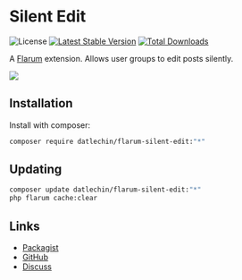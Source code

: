 # Silent Edit

![License](https://img.shields.io/badge/license-MIT-blue.svg) [![Latest Stable Version](https://img.shields.io/packagist/v/datlechin/flarum-silent-edit.svg)](https://packagist.org/packages/datlechin/flarum-silent-edit) [![Total Downloads](https://img.shields.io/packagist/dt/datlechin/flarum-silent-edit.svg)](https://packagist.org/packages/datlechin/flarum-silent-edit)

A [Flarum](http://flarum.org) extension. Allows user groups to edit posts silently.

![](https://i.imgur.com/uiL5N1r.png)

## Installation

Install with composer:

```sh
composer require datlechin/flarum-silent-edit:"*"
```

## Updating

```sh
composer update datlechin/flarum-silent-edit:"*"
php flarum cache:clear
```

## Links

- [Packagist](https://packagist.org/packages/datlechin/flarum-silent-edit)
- [GitHub](https://github.com/datlechin/flarum-silent-edit)
- [Discuss](https://discuss.flarum.org/d/30064)
